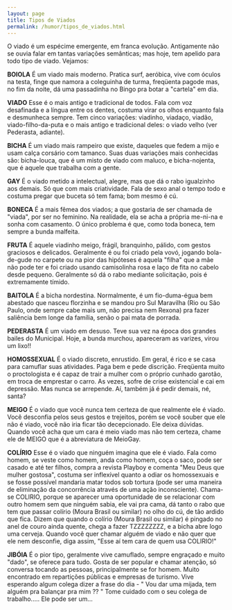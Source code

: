 ```yaml
---
layout: page
title: Tipos de Viados
permalink: /humor/tipos_de_viados.html
---
```


O viado é um espécime emergente, em franca evolução. Antigamente não se ouvia falar em tantas variações semânticas; mas hoje, tem apelido para todo tipo de viado. Vejamos:

**BOIOLA** É um viado mais moderno. Pratica surf, aeróbica, vive com óculos na testa, finge que namora a coleguinha de turma, freqüenta pagode mas, no fim da noite, dá uma passadinha no Bingo pra botar a "cartela" em dia.

**VIADO** Esse é o mais antigo e tradicional de todos. Fala com voz desafinada e a língua entre os dentes, costuma virar os olhos enquanto fala e desmunheca sempre. Tem cinco variações: viadinho, viadaço, viadão, viado-filho-da-puta e o mais antigo e tradicional deles: o viado velho (ver Pederasta, adiante).

**BICHA** É um viado mais rampeiro que existe, daqueles que fedem a mijo e usam calça corsário com tamanco. Suas duas variações mais conhecidas são: bicha-louca, que é um misto de viado com maluco, e bicha-nojenta, que é aquele que trabalha com a gente.

**GAY** É o viado metido a intelectual, alegre, mas que dá o rabo igualzinho aos demais. Só que com mais criatividade. Fala de sexo anal o tempo todo e costuma pregar que buceta só tem fama; bom mesmo é cú.

**BONECA** É a mais fêmea dos viados; a que gostaria de ser chamada de "viada", por ser no feminino. Na realidade, ela se acha a própria me-ni-na e sonha com casamento. O único problema é que, como toda boneca, tem sempre a bunda malfeita.

**FRUTA** É aquele viadinho meigo, frágil, branquinho, pálido, com gestos graciosos e delicados. Geralmente é ou foi criado pela vovó, jogando bola-de-gude no carpete ou na pior das hipóteses é aquela "filha" que a mãe não pode ter e foi criado usando camisolinha rosa e laço de fita no cabelo desde pequeno. Geralmente só dá o rabo mediante solicitação, pois é extremamente tímido.

**BAITOLA** É a bicha nordestina. Normalmente, é um fio-duma-égua bem abestado que nasceu florzinha e se mandou pro Sul Maravilha (Rio ou São Paulo, onde sempre cabe mais um, não precisa nem Rexona) pra fazer saliência bem longe da família, senão o pai mata de porrada.

**PEDERASTA** É um viado em desuso. Teve sua vez na época dos grandes bailes do Municipal. Hoje, a bunda murchou, apareceram as varizes, virou um lixo!!

**HOMOSSEXUAL** É o viado discreto, enrustido. Em geral, é rico e se casa para camuflar suas atividades. Paga bem e pede discrição. Freqüenta muito o proctologista e é capaz de trair a mulher com o próprio cunhado garotão, em troca de emprestar o carro. As vezes, sofre de crise existencial e cai em depressão. Mas nunca se arrepende. Aí, também já é pedir demais, né, santa?

**MEIGO** É o viado que você nunca tem certeza de que realmente ele é viado. Você desconfia pelos seus gestos e trejeitos, porém se você souber que ele não é viado, você não iria ficar tão decepcionado. Ele deixa dúvidas. Quando você acha que um cara é meio viado mas não tem certeza, chame ele de MEIGO que é a abreviatura de MeioGay.

**COLÍRIO** Esse é o viado que ninguém imagina que ele é viado. Fala como homem, se veste como homem, anda como homem, coça o saco, pode ser casado e até ter filhos, compra a revista Playboy e comenta "Meu Deus que mulher gostosa", costuma ser inflexível quanto a odiar os homossexuais e se fosse possível mandaria matar todos sob tortura (pode ser uma maneira de eliminação da concorrência através de uma ação inconsciente). Chama-se COLIRIO, porque se aparecer uma oportunidade de se relacionar com outro homem sem que ninguém sabia, ele vai pra cama, dá tanto o rabo que tem que passar colírio (Moura Brasil ou similar) no olho do cú, de tão ardido que fica. Dizem que quando o colírio (Moura Brasil ou similar) é pingado no anel de couro ainda quente, chega a fazer TZZZZZZZZ, e a bicha abre logo uma cerveja. Quando você quer chamar alguém de viado e não quer que ele nem desconfie, diga assim, "Esse aí tem cara de quem usa COLIRIO!"

**JIBÓIA** É o pior tipo, geralmente vive camuflado, sempre engraçado e muito "dado", se oferece para tudo. Gosta de ser popular e chamar atenção, só conversa tocando as pessoas, principalmente se for homem. Muito encontrado em repartições públicas e empresas de turismo. Vive esperando algum colega dizer a frase do dia - " Vou dar uma mijada, tem alguém pra balançar pra mim ?? " Tome cuidado com o seu colega de trabalho..... Ele pode ser um...
